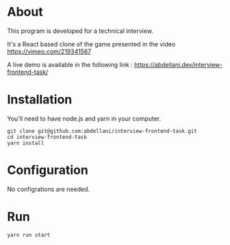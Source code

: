 # About
This program is developed for a technical interview.

It's a React based clone of the game presented in the video https://vimeo.com/219341567

A live demo is available in the following link : https://abdellani.dev/interview-frontend-task/

# Installation
You'll need to have node.js and yarn in your computer. 
```
git clone git@github.com:abdellani/interview-frontend-task.git
cd interview-frontend-task
yarn install
```
# Configuration
No configrations are needed.
# Run 
```
yarn run start
```

